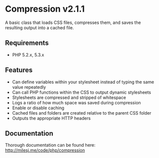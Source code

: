 # Compression v2.1.1 #

A basic class that loads CSS files, compresses them, and saves the resulting output into a cached file.

## Requirements ##

* PHP 5.2.x, 5.3.x

## Features ##

* Can define variables within your stylesheet instead of typing the same value repeatedly
* Can call PHP functions within the CSS to output dynamic stylesheets
* Stylesheets are compressed and stripped of whitespace
* Logs a ratio of how much space was saved during compression
* Enable or disable caching
* Cached files and folders are created relative to the parent CSS folder
* Outputs the appropriate HTTP headers

## Documentation ##

Thorough documentation can be found here: http://milesj.me/code/php/compression

